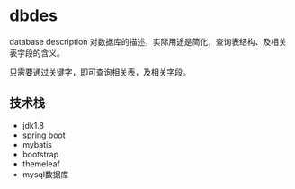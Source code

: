 # dbdes

database description
对数据库的描述，实际用途是简化，查询表结构、及相关表字段的含义。  
  

只需要通过关键字，即可查询相关表，及相关字段。  


## 技术栈
- jdk1.8
- spring boot
- mybatis
- bootstrap
- themeleaf
- mysql数据库



